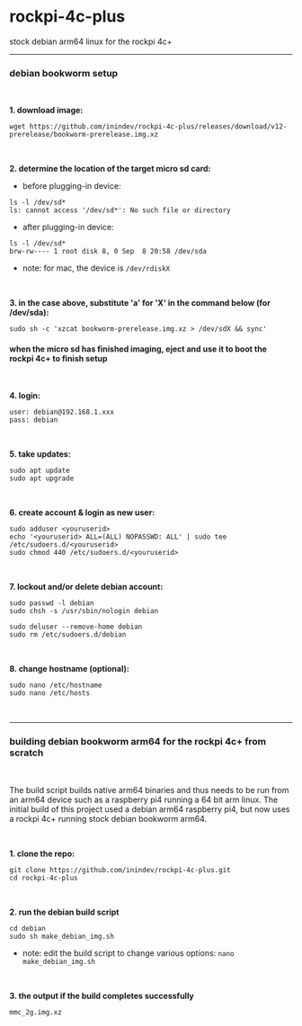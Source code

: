 # rockpi-4c-plus
stock debian arm64 linux for the rockpi 4c+

---
### debian bookworm setup

<br/>

**1. download image:**
```
wget https://github.com/inindev/rockpi-4c-plus/releases/download/v12-prerelease/bookworm-prerelease.img.xz
```

<br/>

**2. determine the location of the target micro sd card:**

 * before plugging-in device:
```
ls -l /dev/sd*
ls: cannot access '/dev/sd*': No such file or directory
```

 * after plugging-in device:
```
ls -l /dev/sd*
brw-rw---- 1 root disk 8, 0 Sep  8 20:58 /dev/sda
```
* note: for mac, the device is ```/dev/rdiskX```

<br/>

**3. in the case above, substitute 'a' for 'X' in the command below (for /dev/sda):**
```
sudo sh -c 'xzcat bookworm-prerelease.img.xz > /dev/sdX && sync'
```

#### when the micro sd has finished imaging, eject and use it to boot the rockpi 4c+ to finish setup

<br/>

**4. login:**
```
user: debian@192.168.1.xxx
pass: debian
```

<br/>

**5. take updates:**
```
sudo apt update
sudo apt upgrade
```

<br/>

**6. create account & login as new user:**
```
sudo adduser <youruserid>
echo '<youruserid> ALL=(ALL) NOPASSWD: ALL' | sudo tee /etc/sudoers.d/<youruserid>
sudo chmod 440 /etc/sudoers.d/<youruserid>
```

<br/>

**7. lockout and/or delete debian account:**
```
sudo passwd -l debian
sudo chsh -s /usr/sbin/nologin debian
```

```
sudo deluser --remove-home debian
sudo rm /etc/sudoers.d/debian
```

<br/>

**8. change hostname (optional):**
```
sudo nano /etc/hostname
sudo nano /etc/hosts
```

<br/>


---
### building debian bookworm arm64 for the rockpi 4c+ from scratch

<br/>

The build script builds native arm64 binaries and thus needs to be run from an arm64 device such as a raspberry pi4 running 
a 64 bit arm linux. The initial build of this project used a debian arm64 raspberry pi4, but now uses a rockpi 4c+ running 
stock debian bookworm arm64.

<br/>

**1. clone the repo:**
```
git clone https://github.com/inindev/rockpi-4c-plus.git
cd rockpi-4c-plus
```

<br/>

**2. run the debian build script**
```
cd debian
sudo sh make_debian_img.sh
```
* note: edit the build script to change various options: ```nano make_debian_img.sh```

<br/>

**3. the output if the build completes successfully**
```
mmc_2g.img.xz
```

<br/>

